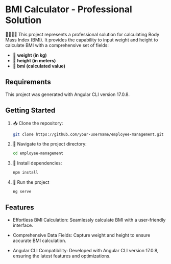 # BMI Calculator - Professional Solution

🏋️‍♂️🏋️‍♀️ This project represents a professional solution for calculating Body Mass Index (BMI). It provides the capability to input weight and height to calculate BMI with a comprehensive set of fields:

- 💪 **weight (in kg)**
- 📏 **height (in meters)**
- 🔄 **bmi (calculated value)**

## Requirements

This project was generated with Angular CLI version 17.0.8.

## Getting Started

1. 📥 Clone the repository:

   ```bash
   git clone https://github.com/your-username/employee-management.git
   ```

2. 📂 Navigate to the project directory:

   ```bash
   cd employee-management

   ```

3. 🚀 Install dependencies:

   ```bash
   npm install

   ```

4. 🔧 Run the project

   ```bash
   ng serve
   ```

## Features

- Effortless BMI Calculation: Seamlessly calculate BMI with a user-friendly interface.

- Comprehensive Data Fields: Capture weight and height to ensure accurate BMI calculation.

- Angular CLI Compatibility: Developed with Angular CLI version 17.0.8, ensuring the latest features and optimizations.
